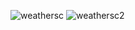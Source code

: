 ![weathersc](https://user-images.githubusercontent.com/60726609/131591145-bbfd01b8-f5cc-4dab-8318-a98ec7cdf45c.png)
![weathersc2](https://user-images.githubusercontent.com/60726609/131591256-ced072d0-7547-4874-a14b-af4c557305b8.png)
